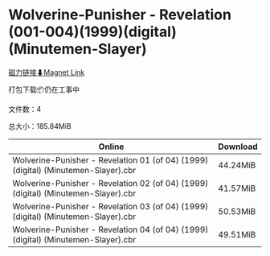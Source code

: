 # Wolverine-Punisher - Revelation (001-004)(1999)(digital)(Minutemen-Slayer)

[磁力链接⬇Magnet Link](magnet:?xt=urn:btih:e9d6541ae05f6f37f0b908e5ce9fece79a077f24&dn=Wolverine-Punisher%20-%20Revelation%20%28001-004%29%281999%29%28digital%29%28Minutemen-Slayer%29)

打包下载📦仍在工事中

文件数：4

总大小：185.84MiB

Online | Download
--- | ---
Wolverine-Punisher - Revelation 01 (of 04) (1999) (digital) (Minutemen-Slayer).cbr | 44.24MiB
Wolverine-Punisher - Revelation 02 (of 04) (1999) (digital) (Minutemen-Slayer).cbr | 41.57MiB
Wolverine-Punisher - Revelation 03 (of 04) (1999) (digital) (Minutemen-Slayer).cbr | 50.53MiB
Wolverine-Punisher - Revelation 04 (of 04) (1999) (digital) (Minutemen-Slayer).cbr | 49.51MiB